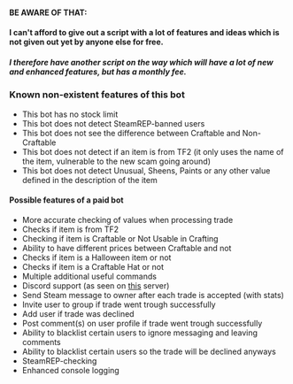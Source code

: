 #### BE AWARE OF THAT: 
#### I can't afford to give out a script with a lot of features and ideas which is not given out yet by anyone else for free. 
##### I therefore have another script on the way which will have a lot of new and enhanced features, but has a monthly fee.

### Known non-existent features of this bot
* This bot has no stock limit
* This bot does not detect SteamREP-banned users
* This bot does not see the difference between Craftable and Non-Craftable
* This bot does not detect if an item is from TF2 (it only uses the name of the item, vulnerable to the new scam going around)
* This bot does not detect Unusual, Sheens, Paints or any other value defined in the description of the item

#### Possible features of a paid bot
* More accurate checking of values when processing trade
* Checks if item is from TF2
* Checking if item is Craftable or Not Usable in Crafting
* Ability to have different prices between Craftable and not
* Checks if item is a Halloween item or not
* Checks if item is a Craftable Hat or not
* Multiple additional useful commands
* Discord support (as seen on [this](https://discord.gg/8cZkREf) server)
* Send Steam message to owner after each trade is accepted (with stats)
* Invite user to group if trade went trough successfully
* Add user if trade was declined
* Post comment(s) on user profile if trade went trough successfully
* Ability to blacklist certain users to ignore messaging and leaving comments
* Ability to blacklist certain users so the trade will be declined anyways
* SteamREP-checking
* Enhanced console logging
